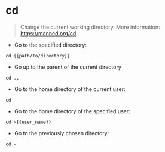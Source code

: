 # cd

> Change the current working directory.
> More information: <https://manned.org/cd>.

- Go to the specified directory:

`cd {{path/to/directory}}`

- Go up to the parent of the current directory

`cd ..`

- Go to the home directory of the current user:

`cd`

- Go to the home directory of the specified user:

`cd ~{{user_name}}`

- Go to the previously chosen directory:

`cd -`
